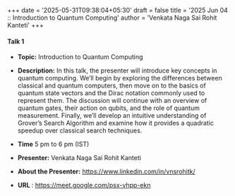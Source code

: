 +++
date = '2025-05-31T09:38:04+05:30'
draft = false
title = '2025 Jun 04 :: Introduction to Quantum Computing'
author = 'Venkata Naga Sai Rohit Kanteti'
+++

#### **Talk 1**
- **Topic:**  Introduction to Quantum Computing

- **Description:** In this talk, the presenter will introduce key concepts in quantum computing. We’ll begin by exploring the differences between classical and quantum computers, then move on to the basics of quantum state vectors and the Dirac notation commonly used to represent them. The discussion will continue with an overview of quantum gates, their action on qubits, and the role of quantum measurement. Finally, we’ll develop an intuitive understanding of Grover’s Search Algorithm and examine how it provides a quadratic speedup over classical search techniques.


- **Time** 5 pm to 6 pm (IST)  
- **Presenter:** Venkata Naga Sai Rohit Kanteti  
- **About the Presenter:** https://www.linkedin.com/in/vnsrohitk/
- **URL** : https://meet.google.com/psx-vhpp-ekn
